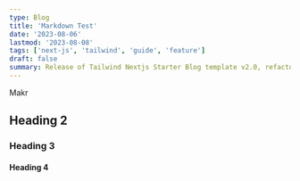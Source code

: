 ```yaml
---
type: Blog
title: 'Markdown Test'
date: '2023-08-06'
lastmod: '2023-08-08'
tags: ['next-js', 'tailwind', 'guide', 'feature']
draft: false
summary: Release of Tailwind Nextjs Starter Blog template v2.0, refactored with Nextjs App directory and React Server Components setup.Discover the new features and how to migrate from V1.
---
```


Makr

## Heading 2

### Heading 3

#### Heading 4

